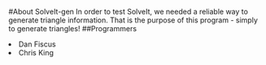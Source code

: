 #About SolveIt-gen
In order to test SolveIt, we needed a reliable way to generate triangle information. That is the purpose of this program - simply to generate triangles!
##Programmers
<li>Dan Fiscus
<li>Chris King
